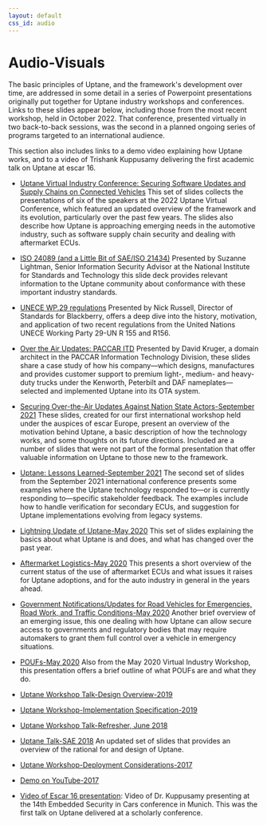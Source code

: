 ```yaml
---
layout: default
css_id: audio
---
```


# Audio-Visuals

The basic principles of Uptane, and the framework's development over time, are addressed in some detail in a series of Powerpoint presentations originally put together for Uptane industry workshops and conferences. Links to these slides appear below, including those from the most recent workshop, held in October 2022. That conference, presented virtually in two back-to-back sessions, was the second in a planned ongoing series of programs targeted to an international audience. 

This section also includes links to a demo video explaining how Uptane works, and to a video of Trishank Kuppusamy delivering the first academic talk on Uptane at escar 16.

* [Uptane Virtual Industry Conference: Securing Software Updates and Supply Chains on Connected Vehicles](/papers/22uptane_october_22_presentationmain.pdf) This set of slides collects the presentations of six of the speakers at the 2022 Uptane Virtual Conference, which featured an updated overview of the framework and its evolution, particularly over the past few years. The slides also describe how Uptane is approaching emerging needs in the automotive industry, such as software supply chain security and dealing with aftermarket ECUs.

* [ISO 24089 (and a Little Bit of SAE/ISO 21434)](/papers/Lightman_ISO_24089.pdf) Presented by Suzanne Lightman, Senior Information Security Advisor at the National Institute for Standards and Technology this slide deck provides relevant information to the Uptane community about conformance with these important industry standards.

* [UNECE WP.29 regulations](/papers/22uptane_russell_UNECEWP.29.pdf) Presented by Nick Russell, Director of Standards for Blackberry, offers a deep dive into the history, motivation, and application of two recent regulations from the United Nations UNECE Working Party 29-UN R 155 and R156.

* [Over the Air Updates: PACCAR ITD](/papers/Over-the-Air-Updates-PACCAR.pdf) Presented by David Kruger, a domain architect in the PACCAR Information Technology Division, these slides share a case study of how his company—which designs, manufactures and provides customer support to premium light-, medium- and heavy-duty trucks under the Kenworth, Peterbilt and DAF nameplates—selected and implemented Uptane into its OTA system. 

* [Securing Over-the-Air Updates Against Nation State Actors-September 2021](/papers/IIW21_session1.pdf) These slides, created for our first international workshop held under the auspices of escar Europe, present an overview of the motivation behind Uptane, a basic description of how the technology works, and some thoughts on its future directions. Included are a number of slides that were not part of the formal presentation that offer valuable information on Uptane to those new to the framework.

* [Uptane: Lessons Learned-September 2021](/papers/IIW21_session2.pdf) The second set of slides from the September 2021 international conference presents some examples where the Uptane technology responded to—or is currently responding to—specific stakeholder feedback. The examples include how to handle verification for secondary ECUs, and suggestion for Uptane implementations evolving from legacy systems.  

* [Lightning Update of Uptane-May 2020](/papers/IW20_lightning_update.pdf) This set of slides explaining the basics about what Uptane is and does, and what has changed over the past year.

* [Aftermarket Logistics-May 2020](/papers/IW20_aftermarket.pdf) This presents a short overview of the current status of the use of aftermarket ECUs and what issues it raises for Uptane adoptions, and for the auto industry in general in the years ahead.

* [Government Notifications/Updates for Road Vehicles for Emergencies, Road Work, and Traffic Conditions-May 2020](/papers/IW20_emergency_updates.pdf) Another brief overview of an emerging issue, this one dealing with how Uptane can allow secure access to governments and regulatory bodies that may require automakers to grant them full control over a vehicle in emergency situations. 

* [POUFs-May 2020](/papers/IW20_poufs.pdf) Also from the May 2020 Virtual Industry Workshop, this presentation offers a brief outline of what POUFs are and what they do. 

* [Uptane Workshop Talk-Design Overview-2019](https://docs.google.com/presentation/d/1R3jSDcqbqUIwJgbOLOKwHReoy2wnj8GrXlKCdcLNXAA/edit#slide=id.g137a2ec6a5_0_49)

* [Uptane Workshop-Implementation Specification-2019](https://docs.google.com/presentation/d/1ugct4oARxdzd-PRHi6KdGnllqYxy1jJDDd4w9Pdaq-g/edit#slide=id.g1a71b5c3a8_0_440)

* [Uptane Workshop Talk-Refresher, June 2018](https://docs.google.com/presentation/d/17ixIQfy3GSBbVr3bc4_1u003qe5oG2obUIy0XGsEzt8/edit#slide=id.g2a354e93f1_0_0)

* [Uptane Talk-SAE 2018](https://docs.google.com/presentation/d/1DrEKgiy5ib8DUMnoGTvxNw5_-7mH2y3_a-8VKdAgFjQ/edit#slide=id.g2a354e93f1_0_0)
An updated set of slides that provides an overview of the rational for and design of Uptane.

* [Uptane Workshop-Deployment Considerations-2017](https://docs.google.com/presentation/d/1luFNyWGxwzWBNThg5ziKWrHUmH_Cqr9Pb9EfO3t0Clo/edit#slide=id.g1a718d6b58_0_0)

* [Demo on YouTube-2017](https://www.youtube.com/watch?v=Iz1l7IK_y2c&t=3s)

* [Video of Escar 16 presentation](https://www.youtube.com/watch?v=nDghHNxRGHA):
Video of Dr. Kuppusamy presenting at the 14th Embedded Security in
Cars conference in Munich. This was the first talk on Uptane delivered at a scholarly conference.
  



